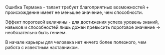 Ошибка Термана - талант требует благоприятных возможностей + происхождение имеет не меньшее значение, чем способности.

Эффект пороговой величины - для достижения успеха уровень знаний, навыков и способностей лишь дожен превысить пороговое значение => необязательно быть гением.

В начале карьеры для человека нет ничего более полезного, чем работа с известным наставником.